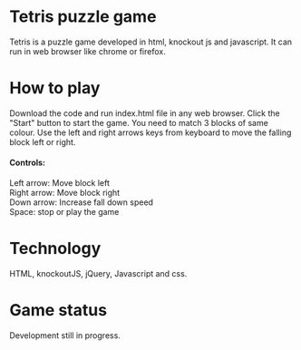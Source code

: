 # Tetris puzzle game
Tetris is a puzzle game developed in html, knockout js and javascript. It can run in web browser like chrome or firefox.

# How to play
Download the code and run index.html file in any web browser. Click the "Start" button to start the game. You need to match 3 blocks of same colour. Use the left and right arrows keys from keyboard to move the falling block left or right.

<h4>Controls:</h4>
Left arrow: Move block left<br/>
Right arrow: Move block right<br/>
Down arrow: Increase fall down speed<br/>
Space: stop or play the game

# Technology
HTML, knockoutJS, jQuery, Javascript and css.

# Game status
Development still in progress.
